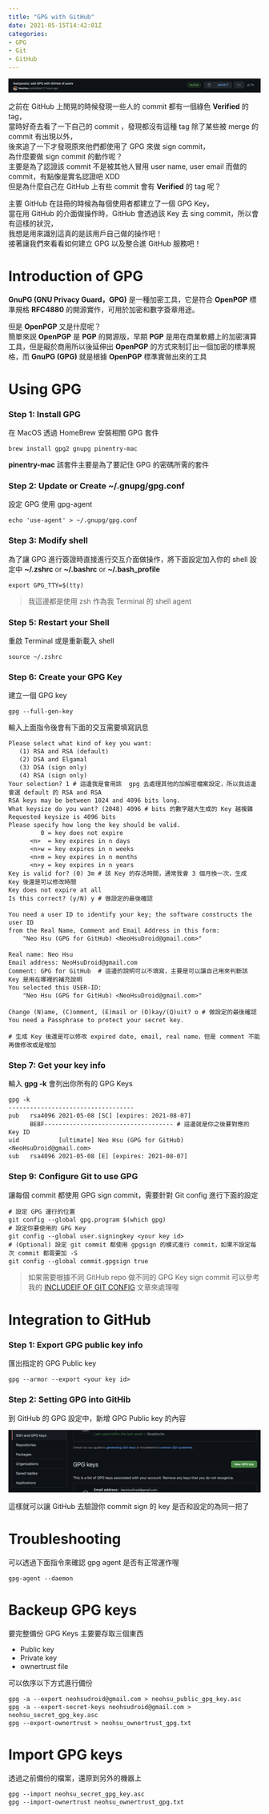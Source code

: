 ```yaml
---
title: "GPG with GitHub"
date: 2021-05-15T14:42:01Z
categories:
- GPG
- Git
- GitHub
---
```

![GitHub gpg commit](/images/github_gpg_commit.png)

之前在 GitHub 上閒晃的時候發現一些人的 commit 都有一個綠色 **Verified** 的 tag，  
當時好奇去看了一下自己的 commit ，發現都沒有這種 tag 除了某些被 merge 的 commit 有出現以外，  
後來追了一下才發現原來他們都使用了 GPG 來做 sign commit，  
為什麼要做 sign commit 的動作呢？  
主要是為了認證該 commit 不是被其他人冒用 user name, user email 而做的 commit，有點像是實名認證吧 XDD  
但是為什麼自己在 GitHub 上有些 commit 會有 **Verified** 的 tag 呢？  

主要 GitHub 在註冊的時候為每個使用者都建立了一個 GPG Key，  
當在用 GitHub 的介面做操作時，GitHub 會透過該 Key 去 sing commit，所以會有這樣的狀況，  
我想是用來識別這真的是該用戶自己做的操作吧！  
接著讓我們來看看如何建立 GPG 以及整合進 GitHub 服務吧！

# Introduction of GPG 
**GnuPG (GNU Privacy Guard，GPG)** 是一種加密工具，它是符合 **OpenPGP** 標準規格 **RFC4880** 的開源實作，可用於加密和數字簽章用途。  

但是 **OpenPGP** 又是什麼呢？  
簡單來説 **OpenPGP** 是 **PGP** 的開源版，早期 **PGP** 是用在商業軟體上的加密演算工具，但是礙於商用所以後延伸出 **OpenPGP** 的方式來制訂出一個加密的標準規格，而 **GnuPG (GPG)** 就是根據 **OpenPGP** 標準實做出來的工具

# Using GPG

### Step 1: Install GPG
在 MacOS 透過 HomeBrew 安裝相關 GPG 套件

```shell
brew install gpg2 gnupg pinentry-mac   
```

**pinentry-mac** 該套件主要是為了要記住 GPG 的密碼所需的套件

### Step 2: Update or Create ~/.gnupg/gpg.conf
設定 GPG 使用 gpg-agent

```shell
echo 'use-agent' > ~/.gnupg/gpg.conf
``` 

### Step 3: Modify shell
為了讓 GPG 進行簽證時直接進行交互介面做操作，將下面設定加入你的 shell 設定中 **~/.zshrc** or **~/.bashrc** or **~/.bash_profile**

```shell
export GPG_TTY=$(tty)
```

> 我這邊都是使用 zsh 作為我 Terminal 的 shell agent

### Step 5: Restart your Shell
重啟 Terminal 或是重新載入 shell

```shell
source ~/.zshrc
```

### Step 6: Create your GPG Key
建立一個 GPG key

```shell
gpg --full-gen-key
```

輸入上面指令後會有下面的交互需要填寫訊息

```shell
Please select what kind of key you want:
   (1) RSA and RSA (default)
   (2) DSA and Elgamal
   (3) DSA (sign only)
   (4) RSA (sign only)
Your selection? 1 # 這邊我是會用該  gpg 去處理其他的加解密檔案設定，所以我這邊會選 default 的 RSA and RSA
RSA keys may be between 1024 and 4096 bits long.
What keysize do you want? (2048) 4096 # bits 的數字越大生成的 Key 越複雜
Requested keysize is 4096 bits
Please specify how long the key should be valid.
         0 = key does not expire
      <n>  = key expires in n days
      <n>w = key expires in n weeks
      <n>m = key expires in n months
      <n>y = key expires in n years
Key is valid for? (0) 3m # 該 Key 的存活時間，通常我會 3 個月換一次，生成 Key 後還是可以修改時間
Key does not expire at all
Is this correct? (y/N) y # 做設定的最後確認

You need a user ID to identify your key; the software constructs the user ID
from the Real Name, Comment and Email Address in this form:
    "Neo Hsu (GPG for GitHub) <NeoHsuDroid@gmail.com>"

Real name: Neo Hsu 
Email address: NeoHsuDroid@gmail.com
Comment: GPG for GitHub  # 這邊的說明可以不填寫，主要是可以讓自己用來判斷該 Key 是用在哪裡的補充說明
You selected this USER-ID:
    "Neo Hsu (GPG for GitHub) <NeoHsuDroid@gmail.com>"

Change (N)ame, (C)omment, (E)mail or (O)kay/(Q)uit? o # 做設定的最後確認
You need a Passphrase to protect your secret key.

# 生成 Key 後還是可以修改 expired date, email, real name，但是 comment 不能再做修改或是增加
```

### Step 7: Get your key info
輸入 **gpg -k** 會列出你所有的 GPG Keys

```shell
gpg -k
-----------------------------------
pub   rsa4096 2021-05-08 [SC] [expires: 2021-08-07]
      BEBF------------------------------------ # 這邊就是你之後要對應的 Key ID
uid           [ultimate] Neo Hsu (GPG for GitHub) <NeoHsuDroid@gmail.com>
sub   rsa4096 2021-05-08 [E] [expires: 2021-08-07]
```

### Step 9: Configure Git to use GPG
讓每個 commit 都使用 GPG sign commit，需要針對 Git config 進行下面的設定

```shell
# 設定 GPG 運行的位置
git config --global gpg.program $(which gpg)
# 設定你要使用的 GPG Key
git config --global user.signingkey <your key id>
# (Optional) 設定 git commit 都使用 gpgsign 的模式進行 commit，如果不設定每次 commit 都需要加 -S
git config --global commit.gpgsign true
```

> 如果需要根據不同 GitHub repo 做不同的 GPG Key sign commit 可以參考我的 [INCLUDEIF OF GIT CONFIG](/post/2021-05-10-git-config-includeif) 文章來處理喔

# Integration to GitHub

### Step 1: Export GPG public key info
匯出指定的 GPG Public key

```shell
gpg --armor --export <your key id>
```

### Step 2: Setting GPG into GitHib
到 GitHub 的 GPG 設定中，新增 GPG Public key 的內容

![GitHub GPG Setting](/images/github_gpg_setting.png)

這樣就可以讓 GitHub 去驗證你 commit sign 的 key 是否和設定的為同一把了

# Troubleshooting
可以透過下面指令來確認 gpg agent 是否有正常運作喔

```shell
gpg-agent --daemon
```

# Backeup GPG keys
要完整備份 GPG Keys 主要要存取三個東西
- Public key
- Private key
- ownertrust file

可以依序以下方式進行備份

```shell
gpg -a --export neohsudroid@gmail.com > neohsu_public_gpg_key.asc
gpg -a --export-secret-keys neohsudroid@gmail.com > neohsu_secret_gpg_key.asc
gpg --export-ownertrust > neohsu_ownertrust_gpg.txt
```

# Import GPG keys
透過之前備份的檔案，還原到另外的機器上

```shell
gpg --import neohsu_secret_gpg_key.asc
gpg --import-ownertrust neohsu_ownertrust_gpg.txt
```